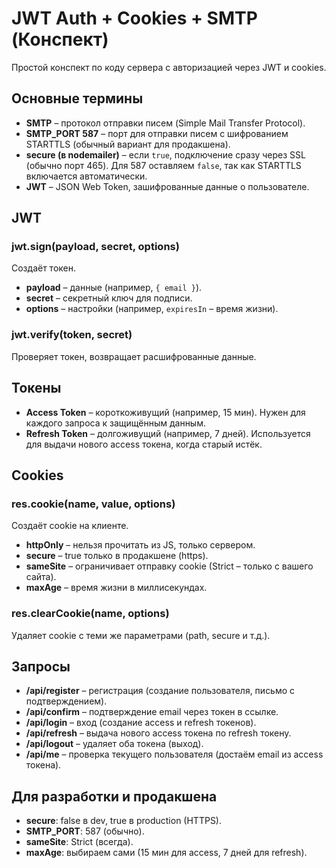 # JWT Auth + Cookies + SMTP (Конспект)

Простой конспект по коду сервера с авторизацией через JWT и cookies.

## Основные термины

- **SMTP** – протокол отправки писем (Simple Mail Transfer Protocol).
- **SMTP_PORT 587** – порт для отправки писем с шифрованием STARTTLS (обычный вариант для продакшена).
- **secure (в nodemailer)** – если `true`, подключение сразу через SSL (обычно порт 465). Для 587 оставляем `false`, так как STARTTLS включается автоматически.
- **JWT** – JSON Web Token, зашифрованные данные о пользователе.

## JWT

### jwt.sign(payload, secret, options)
Создаёт токен.
- **payload** – данные (например, `{ email }`).
- **secret** – секретный ключ для подписи.
- **options** – настройки (например, `expiresIn` – время жизни).

### jwt.verify(token, secret)
Проверяет токен, возвращает расшифрованные данные.

## Токены

- **Access Token** – короткоживущий (например, 15 мин). Нужен для каждого запроса к защищённым данным.
- **Refresh Token** – долгоживущий (например, 7 дней). Используется для выдачи нового access токена, когда старый истёк.

## Cookies

### res.cookie(name, value, options)
Создаёт cookie на клиенте.
- **httpOnly** – нельзя прочитать из JS, только сервером.
- **secure** – true только в продакшене (https).
- **sameSite** – ограничивает отправку cookie (Strict – только с вашего сайта).
- **maxAge** – время жизни в миллисекундах.

### res.clearCookie(name, options)
Удаляет cookie с теми же параметрами (path, secure и т.д.).

## Запросы

- **/api/register** – регистрация (создание пользователя, письмо с подтверждением).
- **/api/confirm** – подтверждение email через токен в ссылке.
- **/api/login** – вход (создание access и refresh токенов).
- **/api/refresh** – выдача нового access токена по refresh токену.
- **/api/logout** – удаляет оба токена (выход).
- **/api/me** – проверка текущего пользователя (достаём email из access токена).

## Для разработки и продакшена

- **secure**: false в dev, true в production (HTTPS).
- **SMTP_PORT**: 587 (обычно).
- **sameSite**: Strict (всегда).
- **maxAge**: выбираем сами (15 мин для access, 7 дней для refresh).